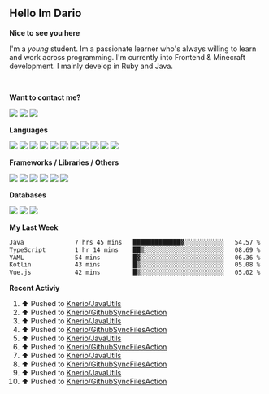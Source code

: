 <h2>Hello Im Dario</h2>

**Nice to see you here**

I'm a *young* student. Im a passionate learner who's always willing to learn and work across
programming. I'm currently into Frontend & Minecraft development. I mainly develop in Ruby and Java.

<br/>

**Want to contact me?**

<a href="https://github.com/knerio"><img src="https://img.shields.io/badge/-Github-blue?style=for-the-badge&logo=github&logoColor=white"/></a> <a href="https://discord.com/users/639416958923702292"><img src="https://img.shields.io/badge/-knerio-blue?style=for-the-badge&logo=discord&logoColor=white"/></a> <a href="https://twitch.tv/dopalos_"><img src="https://img.shields.io/badge/-twitch-blue?style=for-the-badge&logo=twitch&logoColor=white"/></a>

**Languages**

<img src="https://img.shields.io/badge/-HTML-blue?style=for-the-badge&logo=html5&logoColor=white"/> <img src="https://img.shields.io/badge/-CSS-blue?style=for-the-badge&logo=CSS3&logoColor=white"/> <img src="https://img.shields.io/badge/-Javascript-blue?style=for-the-badge&logo=javascript&logoColor=white"/> <img src="https://img.shields.io/badge/-Typescript-blue?style=for-the-badge&logo=TypeScript&logoColor=white"/> <img src="https://img.shields.io/badge/-Java-blue?style=for-the-badge&logo=java&logoColor=white"/> <img src="https://img.shields.io/badge/-Kotlin-blue?style=for-the-badge&logo=kotlin&logoColor=white"/> <img src="https://img.shields.io/badge/-SQL-blue?style=for-the-badge&logo=MYSQL&logoColor=white"/> <img src="https://img.shields.io/badge/-Markdown-blue?style=for-the-badge&logo=Markdown&logoColor=white"/> <img src="https://img.shields.io/badge/-JSON-blue?style=for-the-badge&logo=JSON&logoColor=white"/> <img src="https://img.shields.io/badge/-Git-blue?style=for-the-badge&logo=Git&logoColor=white"/> <img src="https://img.shields.io/badge/-Ruby-blue?style=for-the-badge&logo=Ruby&logoColor=white"/>
<br/>

 **Frameworks / Libraries / Others**

<img src="https://img.shields.io/badge/-Bootstrap-blue?style=for-the-badge&logo=Bootstrap&logoColor=white"/> <img src="https://img.shields.io/badge/-Node.JS-blue?style=for-the-badge&logo=node.js&logoColor=white"/> <img src="https://img.shields.io/badge/-React-blue?style=for-the-badge&logo=React&logoColor=white"/> <img src="https://img.shields.io/badge/-Express-blue?style=for-the-badge&logo=Express&logoColor=white"/> <img src="https://img.shields.io/badge/-Next.Js-blue?style=for-the-badge&logo=Next.Js&logoColor=white"/> <img src="https://img.shields.io/badge/-Ruby_On_Rails-blue?style=for-the-badge&logo=ruby-on-rails&logoColor=white"/>

**Databases**

<img src="https://img.shields.io/badge/-MongoDB-blue?style=for-the-badge&logo=mongodb&logoColor=white"/> <img src="https://img.shields.io/badge/-MariaDB-blue?style=for-the-badge&logo=MariaDB&logoColor=white"/>
<img src="https://img.shields.io/badge/-PostgreSQL-blue?style=for-the-badge&logo=PostgreSQl&logoColor=white"/>

**My Last Week**

<!--START_SECTION:waka-->

```txt
Java              7 hrs 45 mins   █████████████▓░░░░░░░░░░░   54.57 %
TypeScript        1 hr 14 mins    ██▒░░░░░░░░░░░░░░░░░░░░░░   08.69 %
YAML              54 mins         █▓░░░░░░░░░░░░░░░░░░░░░░░   06.36 %
Kotlin            43 mins         █▒░░░░░░░░░░░░░░░░░░░░░░░   05.08 %
Vue.js            42 mins         █▒░░░░░░░░░░░░░░░░░░░░░░░   05.02 %
```

<!--END_SECTION:waka-->

**Recent Activiy**

<!--RECENT_ACTIVITY:start-->
1. ⬆️ Pushed to [Knerio/JavaUtils](https://github.com/Knerio/JavaUtils)<br>
2. ⬆️ Pushed to [Knerio/GithubSyncFilesAction](https://github.com/Knerio/GithubSyncFilesAction)<br>
3. ⬆️ Pushed to [Knerio/JavaUtils](https://github.com/Knerio/JavaUtils)<br>
4. ⬆️ Pushed to [Knerio/GithubSyncFilesAction](https://github.com/Knerio/GithubSyncFilesAction)<br>
5. ⬆️ Pushed to [Knerio/JavaUtils](https://github.com/Knerio/JavaUtils)<br>
6. ⬆️ Pushed to [Knerio/GithubSyncFilesAction](https://github.com/Knerio/GithubSyncFilesAction)<br>
7. ⬆️ Pushed to [Knerio/JavaUtils](https://github.com/Knerio/JavaUtils)<br>
8. ⬆️ Pushed to [Knerio/GithubSyncFilesAction](https://github.com/Knerio/GithubSyncFilesAction)<br>
9. ⬆️ Pushed to [Knerio/JavaUtils](https://github.com/Knerio/JavaUtils)<br>
10. ⬆️ Pushed to [Knerio/GithubSyncFilesAction](https://github.com/Knerio/GithubSyncFilesAction)<br>
<!--RECENT_ACTIVITY:end-->
